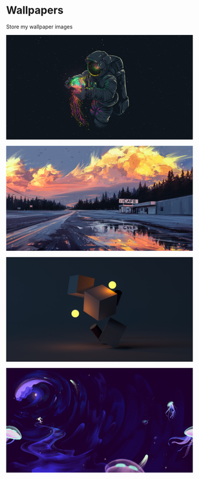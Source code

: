 # Wallpapers
Store my wallpaper images

![astronaut](astronaut.jpg)

![cafe](alena-aenami-horizon-1k.jpg)

![windows wallpaper](Cool_block_cylinder.jpg)

![firefox background](Google_ChromeThemes_RidetheWave_v01.jpg)

